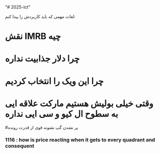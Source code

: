 "# 2025-ict" 


لغات مهمی که باید کاربردش را پیدا کنم:

# نقش IMRB چیه
# چرا دلار جذابیت نداره
# چرا این ویک را انتخاب کردیم

# وقتی خیلی بولیش هستیم مارکت علاقه ایی به سطوح ال کیو و سی ایی نداره

#پر نشدن گپ نشونه قوی از قدرت رونده


### 1116 : how is price reacting when it gets to every quadrant and consequent
